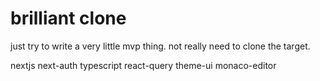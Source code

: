 # brilliant clone

just try to write a very little mvp thing. not really need to clone the target.

nextjs
next-auth
typescript
react-query
theme-ui
monaco-editor
